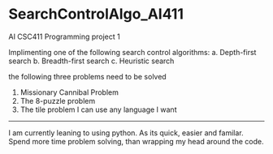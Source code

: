 # SearchControlAlgo_AI411
AI CSC411 Programming project 1

Implimenting one of the following search control algorithms:
a. Depth-first search
b. Breadth-first search
c. Heuristic search

the following three problems need to be solved
1. Missionary Cannibal Problem
2. The 8-puzzle problem
3. The tile problem
I can use any language I want

---

I am currently leaning to using python. As its quick, easier and familar. 
Spend more time problem solving, than wrapping my head around the code. 


